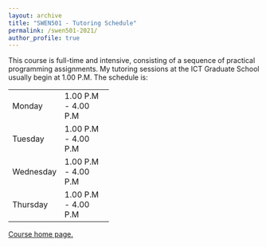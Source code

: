 ```yaml
---
layout: archive
title: "SWEN501 - Tutoring Schedule"
permalink: /swen501-2021/
author_profile: true
---
```

This course is full-time and intensive, consisting of a sequence of practical programming assignments.
My tutoring sessions at the ICT Graduate School usually begin at 1.00 P.M. The schedule is:

<table style="width:40%">
    	<tr><td>Monday</td> <td>1.00  P.M -  4.00 P.M</td></tr>
	<tr><td>Tuesday</td> <td>1.00  P.M -  4.00 P.M</td></tr>
	<tr><td>Wednesday</td> <td>1.00  P.M -  4.00 P.M</td></tr>
	<tr><td>Thursday</td> <td>1.00  P.M -  4.00 P.M</td></tr>
</table>

<a href="https://www.wgtn.ac.nz/courses/swen/501/2021/offering?crn=28340">Course home page.</a>
